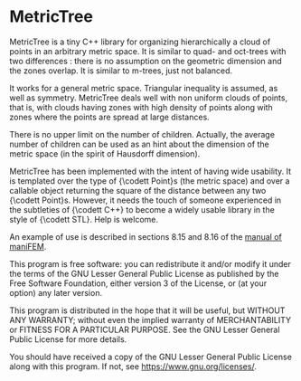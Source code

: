 # MetricTree

MetricTree is a tiny C++ library for organizing hierarchically a cloud of points in 
an arbitrary metric space.
It is similar to quad- and oct-trees with two differences :
there is no assumption on the geometric dimension and the zones overlap.
It is similar to m-trees, just not balanced.

It works for a general metric space.
Triangular inequality is assumed, as well as symmetry.
MetricTree deals well with non uniform clouds of points, that is, with clouds having zones with
high density of points along with zones where the points are spread at large distances.

There is no upper limit on the number of children.
Actually, the average number of children can be used as an hint about the dimension of the
metric space (in the spirit of Hausdorff dimension).

MetricTree has been implemented with the intent of having wide usability.
It is templated over the type of {\codett Point}s (the metric space) and over a callable
object returning the square of the distance between any two {\codett Point}s.
However, it needs the touch of someone experienced in the subtleties of {\codett C++}
to become a widely usable library in the style of {\codett STL}.
Help is welcome.

An example of use is described in sections 8.15 and 8.16 of the
[manual of maniFEM](https://webpages.ciencias.ulisboa.pt/~cabarbarosie/manifem/manual-manifem.pdf).

This program is free software: you can redistribute it and/or modify
it under the terms of the GNU Lesser General Public License as published by
the Free Software Foundation, either version 3 of the License, or
(at your option) any later version.

This program is distributed in the hope that it will be useful,
but WITHOUT ANY WARRANTY; without even the implied warranty of
MERCHANTABILITY or FITNESS FOR A PARTICULAR PURPOSE.  See the
GNU Lesser General Public License for more details.

You should have received a copy of the GNU Lesser General Public License
along with this program.  If not, see <https://www.gnu.org/licenses/>.
